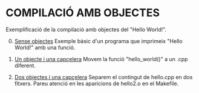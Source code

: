 # COMPILACIÓ AMB OBJECTES

Exemplificació de la compilació amb objectes del "Hello World!".

0. [Sense objectes](../blob/master/0-CompilacioObjectes/0)
   Exemple bàsic d'un programa que imprimeix "Hello World!" amb una funció.

1. [Un objecte i una capçelera](../blob/master/0-CompilacioObjectes/1)
   Movem la funció "hello_world()" a un .cpp diferent.

2. [Dos objectes i una capçelera](../blob/master/0-CompilacioObjectes/2)
   Separem el contingut de hello.cpp en dos fitxers.
   Pareu atenció en les aparicions de hello2.o en el Makefile.
